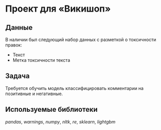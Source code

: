 # Проект для «Викишоп»


## Данные

В наличии был следующий набор данных с разметкой о токсичности правок:
- Текст
- Метка токсичности текста

## Задача

Требуется обучить модель классифицировать комментарии на позитивные и негативные.  

## Используемые библиотеки
*pandas*, *warnings*, *numpy*, *nltk*, *re*, *sklearn*, *lightgbm*
